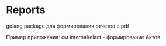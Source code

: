 
Reports
=======

golang package для формирования отчетов в pdf

Пример приложения: см internal/elact - формирование Актов